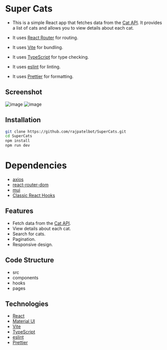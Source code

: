 # Super Cats

- This is a simple React app that fetches data from the [Cat API](https://api.thecatapi.com/v1/). It provides a list of cats and allows you to view details about each cat.

- It uses [React Router](https://reactrouter.com/) for routing.
- It uses [Vite](https://vitejs.dev/) for bundling.
- It uses [TypeScript](https://www.typescriptlang.org/) for type checking.
- It uses [eslint](https://eslint.org/) for linting.
- It uses [Prettier](https://prettier.io/) for formatting.

## Screenshot
![image](https://github.com/user-attachments/assets/d0635299-013a-4c20-9f4a-b2756766473a)
![image](https://github.com/user-attachments/assets/74faf683-9cb1-44a2-88fa-289a45af34a6)

## Installation

```bash
git clone https://github.com/rajpatelbot/SuperCats.git
cd SuperCats
npm install
npm run dev
```

# Dependencies

- [axios](https://axios-http.com/)
- [react-router-dom](https://reactrouter.com/)
- [mui](https://mui.com/)
- [Classic React Hooks](https://github.com/Ashish-simpleCoder/classic-react-hooks)

## Features

- Fetch data from the [Cat API](https://api.thecatapi.com/v1/).
- View details about each cat.
- Search for cats.
- Pagination.
- Responsive design.

## Code Structure

- src
- components
- hooks
- pages

## Technologies

- [React](https://reactjs.org/)
- [Material UI](https://mui.com/)
- [Vite](https://vitejs.dev/)
- [TypeScript](https://www.typescriptlang.org/)
- [eslint](https://eslint.org/)
- [Prettier](https://prettier.io/)
